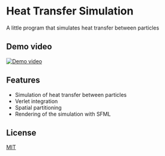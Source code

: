 # Heat Transfer Simulation
A little program that simulates heat transfer between particles
## Demo video
[![Demo video](https://img.youtube.com/vi/HZ2MWKgyR_w/0.jpg)](https://www.youtube.com/watch?v=HZ2MWKgyR_w)
## Features
- Simulation of heat transfer between particles
- Verlet integration
- Spatial partitioning
- Rendering of the simulation with SFML
## License
[MIT](https://choosealicense.com/licenses/mit/)
